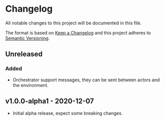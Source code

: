 # Changelog

All notable changes to this project will be documented in this file.

The format is based on [Keep a Changelog](http://keepachangelog.com/en/1.0.0/)
and this project adheres to [Semantic Versioning](http://semver.org/spec/v2.0.0.html).

## Unreleased

### Added
- Orchestrator support messages, they can be sent between actors and the environment.

## v1.0.0-alpha1 - 2020-12-07

- Initial alpha release, expect some breaking changes.
